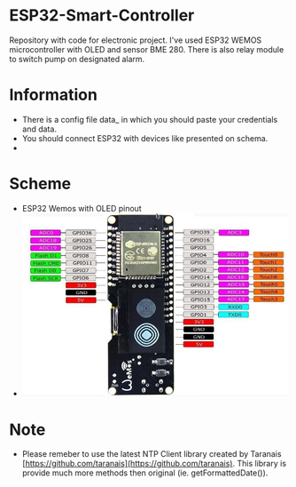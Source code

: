 # ESP32-Smart-Controller

Repository with code for electronic project. 
I've used ESP32 WEMOS microcontroller with OLED and sensor BME 280. There is also relay module to switch pump on designated alarm.


# Information
- There is a config file data_ in which you should paste your credentials and data.
- You should connect ESP32 with devices like presented on schema.
- 

# Scheme
- ESP32 Wemos with OLED pinout
- ![ESP Wemos pinout](assets/ESP32_WEMOS_Oled_Pinout.jpeg) 


# Note


- Please remeber to use the latest NTP Client library created by Taranais [https://github.com/taranais](https://github.com/taranais). This library is provide much more methods then original (ie. getFormattedDate()).
